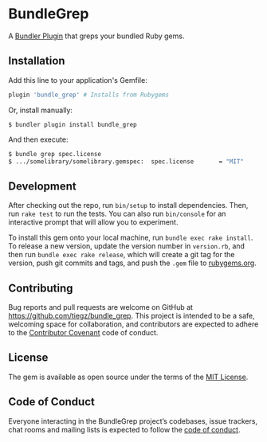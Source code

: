 # BundleGrep

A [Bundler Plugin](https://bundler.io/v2.0/guides/bundler_plugins.html) that greps your bundled Ruby gems.

## Installation

Add this line to your application's Gemfile:

```ruby
plugin 'bundle_grep' # Installs from Rubygems
```

Or, install manually:

    $ bundler plugin install bundle_grep

And then execute:

```sh
$ bundle grep spec.license
$ .../somelibrary/somelibrary.gemspec:  spec.license       = "MIT"
```

## Development

After checking out the repo, run `bin/setup` to install dependencies. Then, run `rake test` to run the tests. You can also run `bin/console` for an interactive prompt that will allow you to experiment.

To install this gem onto your local machine, run `bundle exec rake install`. To release a new version, update the version number in `version.rb`, and then run `bundle exec rake release`, which will create a git tag for the version, push git commits and tags, and push the `.gem` file to [rubygems.org](https://rubygems.org).

## Contributing

Bug reports and pull requests are welcome on GitHub at https://github.com/tiegz/bundle_grep. This project is intended to be a safe, welcoming space for collaboration, and contributors are expected to adhere to the [Contributor Covenant](http://contributor-covenant.org) code of conduct.

## License

The gem is available as open source under the terms of the [MIT License](https://opensource.org/licenses/MIT).

## Code of Conduct

Everyone interacting in the BundleGrep project’s codebases, issue trackers, chat rooms and mailing lists is expected to follow the [code of conduct](https://github.com/tiegz/bundle_grep/blob/master/CODE_OF_CONDUCT.md).
